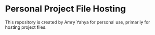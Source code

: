 # Personal Project File Hosting

This repository is created by Amry Yahya for personal use, primarily for hosting project files.
